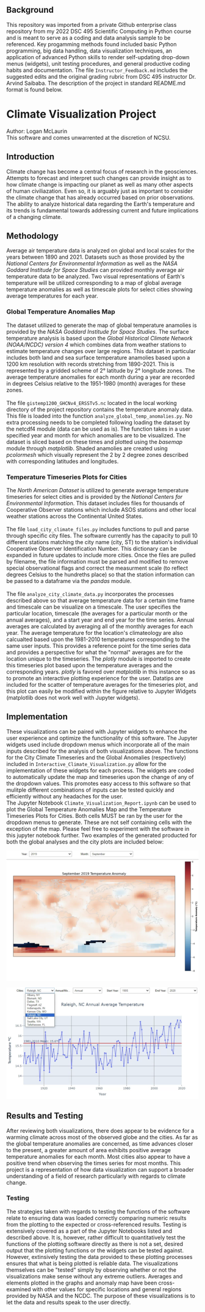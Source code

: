 ## Background
This repository was imported from a private Github enterprise class repository from my 2022 DSC 495 Scientific Computing in Python course and is meant to serve as a coding and data analysis sample to be referenced. Key progamming methods found included basic Python programming, big data handling, data visualization techniques, an application of advanced Python skills to render self-updating drop-down menus (widgets), unit testing procedures, and general productive coding habits and documentation. The file `Instructor_Feedback.md` includes the suggested edits and the original grading rubric from DSC 495 instructor Dr. Arvind Saibaba. The description of the project in standard README.md format is found below.

# Climate Visualization Project

Author: Logan McLaurin
<br>
This software and comes unwarrented at the discretion of NCSU.

## Introduction

Climate change has become a central focus of research in the geosciences. Attempts to forecast and interpret such changes can provide insight as to how climate change is impacting our planet as well as many other aspects of human civiliazation. Even so, it is arguably just as important to consider the climate change that has already occurred based on prior observations. The ability to analyze historical data regarding the Earth's temperature and its trends is fundamental towards addressing current and future implications of a changing climate.

## Methodology

Average air temperature data is analyzed on global and local scales for the years between 1890 and 2021. Datasets such as those provided by the *National Centers for Environmental Information* as well as the *NASA Goddard Institude for Space Studies* can provided monthly average air temperature data to be analyzed. Two visual representations of Earth's temperature will be utilized corresponding to a map of global average temperature anomalies as well as timescale plots for select cities showing average temperatures for each year.

### Global Temperature Anomalies Map

The dataset utilized to generate the map of global temperature anamolies is provided by the *NASA Goddard Institude for Space Studies*. The surface temperature analysis is based upon the *Global Historical Climate Network (NOAA/NCDC) version 4* which combines data from weather stations to estimate temperature changes over large regions. This dataset in particular includes both land and sea surface temperature anamolies based upon a 1200 km resolution with records stretching from 1890-2021. This is represented by a gridded scheme of 2° latitude by 2° longitude zones. The average temperature anomalies for each month during a year are recorded in degrees Celsius relative to the 1951-1980 (month) averages for these zones.
<br>
<br>
The file `gistemp1200_GHCNv4_ERSSTv5.nc` located in the local working directory of the project repository contains the temperature anomaly data. This file is loaded into the function `analyze_global_temp_anomalies.py`. No extra processing needs to be completed following loading the dataset by the netcdf4 module (data can be used as is). The function takes in a user specified year and month for which anomalies are to be visualized. The dataset is sliced based on these times and plotted using the *basemap* module through *matplotlib*. Shaded anamolies are created using *pcolormesh* which visually represent the 2 by 2 degree zones described with corresponding latitudes and longitudes.

### Temperature Timeseries Plots for Cities

The *North American Dataset* is utilized to generate average temperature timeseries for select cities and is provided by the *National Centers for Environmental Information*. This dataset includes files for thousands of Cooperative Observer stations which include ASOS stations and other local weather stations across the Continental United States. 
<br>
<br>
The file `load_city_climate_files.py` includes functions to pull and parse through specific city files. The software currently has the capacity to pull 10 different stations matching the city name (city, ST) to the station's individual Cooperative Observer Identification Number. This dictionary can be expanded in future updates to include more cities. Once the files are pulled by filename, the file information must be parsed and modified to remove special observational flags and correct the measurment scale (to reflect degrees Celsius to the hundreths place) so that the station information can be passed to a dataframe via the *pandas* module.
<br>
<br>
The file `analyze_city_climate_data.py` incorporates the processes described above so that average temperature data for a certain time frame and timescale can be visualize on a timescale. The user specifies the particular location, timescale (the averages for a particular month or the annual averages), and a start year and end year for the time series. Annual averages are calculated by averaging all of the monthly averages for each year. The average temperature for the location's climateology are also calcualted based upon the 1981-2010 temperatures corresponding to the same user inputs. This provides a reference point for the time series data and provides a perspective for what the "normal" averages are for the location unique to the timeseries. The *plotly* module is imported to create this timeseries plot based upon the temperature averages and the corresponding years. *plotly* is favored over *matplotlib* in this instance so as to promote an interactive plotting experience for the user. Datatips are included for the scatter of temperature averages for the timeseries plot, and this plot can easily be modified within the figure relative to Jupyter Widgets (matplotlib does not work well with Jupyter widgets).

## Implementation

These visualizations can be paired with Jupyter widgets to enhance the user experience and optimize the functionality of this software. The Jupyter widgets used include dropdown menus which incorporate all of the main inputs described for the analysis of both visualizations above. The functions for the City Climate Timeseries and the Global Anomalies (respectively) included in `Interactive_Climate_Visualization.py` allow for the implementation of these widgets for each process. The widgets are coded to automatically update the map and timeseries upon the change of any of the dropdown values. This promotes easy access to this software so that mulitple different combinations of inputs can be tested quickly and efficiently without any headaches for the user.
<br>
The Jupyter Notebook `Climate_Visualization_Report.ipynb` can be used to plot the Global Temperature Anomalies Map and the Temperature Timeseries Plots for Cities. Both cells MUST be ran by the user for the dropdown menus to generate. These are not self containing cells with the exception of the map. Please feel free to experiment with the software in this jupyter notebook further. Two examples of the generated producted for both the global analyses and the city plots are included below:

![plot](World_Climate_Anomalies_Example.png)

![plot](City_Climate_Time_Series_Example.png)

## Results and Testing

After reviewing both visualizations, there does appear to be evidence for a warming climate across most of the observed globe and the cities. As far as the global temperature anomalies are concerned, as time advances closer to the present, a greater amount of area exhibits positive average temperature anomalies for each month. Most cities also appear to have a positive trend when observing the times series for most months. This project is a representation of how data visualization can support a broader understanding of a field of research particularly with regards to climate change.

### Testing

The strategies taken with regards to testing the functions of the software relate to ensuring data was loaded correctly comparing numeric results from the plotting to the expected or cross-referenced results. Testing is extensively covered as a part of the Jupyter Notebooks listed and described above. It is, however, rather difficult to quantitatively test the functions of the plotting software directly as there is not a set, desired output that the plotting functions or the widgets can be tested against. However, extinsively testing the data provided to these plotting processes ensures that what is being plotted is reliable data. The visualizations themselves can be "tested" simply by observing whether or not the visualizations make sense without any extreme outliers. Averages and elements plotted in the graphs and anomaly map have been cross-examined with other values for specific locations and general regions provided by NASA and the NCDC. The purpose of these visualizations is to let the data and results speak to the user directly.
